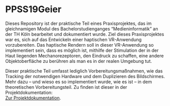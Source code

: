 # PPSS19Geier
Dieses Repository ist der praktische Teil eines Praxisprojektes, das im gleichnamigen Modul des Bachelorstudienganges 
“Medieninformatik” an der TH Köln bearbeitet und dokumentiert wurde. Ziel dieses Praxisprojektes war es, sich auf das 
Entwickeln einer haptischen VR-Anwendung vorzubereiten. 
Das haptische Rendern soll in dieser VR-Anwendung so implementiert sein, dass es möglich ist, mithilfe der Stimulation 
der in der Haut liegenden Mechanorezeptoren, den Eindruck zu schaffen, 
eine andere Objektoberfläche zu berühren als man es in der realen Umgebung tut.

Dieser praktische Teil umfasst lediglich Vorbereitungsmaßnahmen, wie das Tracking der notwendigen Hardware und dem Duplizieren
des Bildschirmes. Mehr dazu – und wieso es so implementiert wurde, wie es ist – in dem theoretischen Vorbereitungsteil.
Zu finden ist dieser in der Projektdokumentation:  
[Zur Projektdokumentation](https://github.com/sgeier96/PPSS19Geier/blob/master/PPSS19Geier_Dokumentation.pdf).
